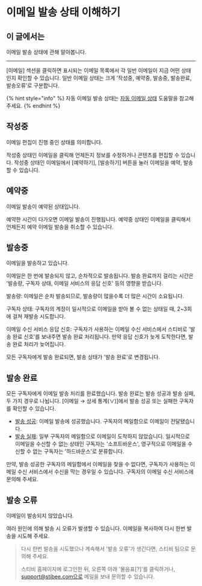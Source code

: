 # 이메일 발송 상태 이해하기

## 이 글에서는 <a href="#h_01hak408rxqpy61b05fwtvzd01" id="h_01hak408rxqpy61b05fwtvzd01"></a>

이메일 발송 상태에 관해 알아봅니다.

***

\[이메일] 섹션을 클릭하면 표시되는 이메일 목록에서 각 일반 이메일이 지금 어떤 상태인지 확인할 수 있습니다. 일반 이메일 상태는 크게 '작성중, 예약중, 발송중, 발송완료, 발송오류'로 구분합니다.

{% hint style="info" %}
자동 이메일 발송 상태는 [자동 이메일 상태](https://help.stibee.com/email/automation/sending#status) 도움말을 참고해 주세요.
{% endhint %}



## 작성중

이메일 편집이 진행 중인 상태를 의미합니다.

작성중 상태인 이메일을 클릭해 언제든지 정보를 수정하거나 콘텐츠를 편집할 수 있습니다. 작성중 상태인 이메일에서 \[예약하기], \[발송하기] 버튼을 눌러 이메일을 예약, 발송할 수 있습니다.

## 예약중 <a href="#h_01hak47s7t511gcwr62v0ys5w0" id="h_01hak47s7t511gcwr62v0ys5w0"></a>

이메일 발송이 예약된 상태입니다.

예약한 시간이 다가오면 이메일 발송이 진행됩니다. 예약중 상태인 이메일을 클릭해서 언제든지 예약 이메일 발송을 취소할 수 있습니다.

## 발송중 <a href="#h_01hak47v8ewg6r4w6kjb0x02qf" id="h_01hak47v8ewg6r4w6kjb0x02qf"></a>

이메일을 발송하고 있습니다.

이메일은 한 번에 발송되지 않고, 순차적으로 발송됩니다. 발송 완료까지 걸리는 시간은 '발송량, 구독자 상태, 이메일 서비스의 응답 신호' 등의 영향을 받습니다.

발송량: 이메일은 순차 발송되므로, 발송량이 많을수록 더 많은 시간이 소요됩니다.

구독자 상태: 구독자의 계정이 일시적으로 이메일을 받아 볼 수 없는 상태일 때, 2\~3회에 걸쳐 재발송 시도합니다.

이메일 수신 서비스 응답 신호: 구독자가 사용하는 이메일 수신 서비스에서 스티비로 '발송 완료 신호'를 보내주면 발송 완료 처리됩니다. 만약 응답 신호가 늦게 도착한다면, 발송 완료 처리가 늦어집니다.

모든 구독자에게 발송 완료되면, 발송 상태가 '발송 완료'로 변경됩니다.

## 발송 완료 <a href="#h_01hak47s7t511gcwr62v0ys5w0" id="h_01hak47s7t511gcwr62v0ys5w0"></a>

모든 구독자에게 이메일 발송 처리를 완료했습니다. 발송 완료는 발송 성공과 발송 실패, 두 가지 경우로 나뉩니다. \[이메일 → 상세 통계(∨)]에서 발송 성공 또는 실패한 구독자를 확인할 수 있습니다.

* [발송 성공](../analytics/email-detailed-statistics.md#success): 이메일 발송에 성공했습니다. 구독자의 메일함으로 이메일이 전달됐습니다.
* [발송 실패](../analytics/email-detailed-statistics.md#bounce): 일부 구독자의 메일함으로 이메일이 도착하지 않았습니다. 일시적으로 이메일을 수신할 수 없는 상태인 구독자는 '소프트바운스', 영구적으로 이메일을 수신할 수 없는 구독자는 '하드바운스'로 분류합니다.&#x20;

만약, 발송 성공한 구독자의 메일함에서 이메일을 찾을 수 없다면, 구독자가 사용하는 이메일 수신 서비스에서 수신을 막는 경우일 수 있습니다. 구독자의 이메일 수신 서비스에 문의해 주세요.

## 발송 오류 <a href="#h_01hakhh0the8sdeh61djm65jav" id="h_01hakhh0the8sdeh61djm65jav"></a>

이메일이 발송되지 않았습니다.

여러 원인에 의해 발송 시 오류가 발생할 수 있습니다. 이메일을 복사하여 다시 한번 발송을 시도해 주세요.&#x20;

> 다시 한번 발송을 시도했으나 계속해서 '발송 오류'가 생긴다면, 스티비 팀으로 문의해 주세요.
>
> 스티비 홈페이지에 로그인한 뒤, 오른쪽 아래 '물음표\[?]'를 클릭하거나, support@stibee.com으로 메일을 보내 문의할 수 있습니다.
